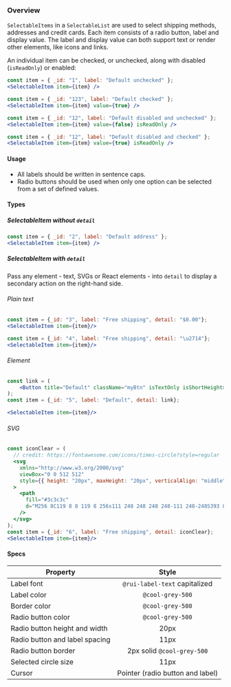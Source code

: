 ### Overview

`SelectableItems` in a `SelectableList` are used to select shipping methods, addresses and credit cards. Each item consists of a radio button, label and display value. The label and display value can both support text or render other elements, like icons and links.

An individual item can be checked, or unchecked, along with disabled (`isReadOnly`) or enabled:

```jsx noeditor
const item = { _id: "1", label: "Default unchecked" };
<SelectableItem item={item} />
```

```jsx noeditor
const item = { _id: "123", label: "Default checked" };
<SelectableItem item={item} value={true} />
```

```jsx noeditor
const item = { _id: "12", label: "Default disabled and unchecked" };
<SelectableItem item={item} value={false} isReadOnly />
```

```jsx noeditor
const item = { _id: "12", label: "Default disabled and checked" };
<SelectableItem item={item} value={true} isReadOnly />
```

#### Usage
- All labels should be written in sentence caps.
- Radio buttons should be used when only one option can be selected from a set of defined values.

#### Types

##### SelectableItem without `detail`

```jsx
const item = { _id: "2", label: "Default address" };
<SelectableItem item={item} />
```

##### SelectableItem with `detail`

Pass any element - text, SVGs or React elements - into `detail` to display a secondary action on the right-hand side.

###### Plain text

```jsx
const item = {_id: "3", label: "Free shipping", detail: "$0.00"};
<SelectableItem item={item}/>
```

```jsx
const item = {_id: "4", label: "Free shipping", detail: "\u2714"};
<SelectableItem item={item}/>
```

###### Element

```jsx
const link = (
    <Button title="Default" className="myBtn" isTextOnly isShortHeight>Default Text</Button>
);
const item = {_id: "5", label: "Default", detail: link};

<SelectableItem item={item}/>
```

###### SVG
```jsx
const iconClear = (
  // credit: https://fontawesome.com/icons/times-circle?style=regular
  <svg
    xmlns="http://www.w3.org/2000/svg"
    viewBox="0 0 512 512"
    style={{ height: "20px", maxHeight: "20px", verticalAlign: "middle" }}
  >
    <path
      fill="#3c3c3c"
      d="M256 8C119 8 8 119 8 256s111 248 248 248 248-111 248-248S393 8 256 8zm121.6 313.1c4.7 4.7 4.7 12.3 0 17L338 377.6c-4.7 4.7-12.3 4.7-17 0L256 312l-65.1 65.6c-4.7 4.7-12.3 4.7-17 0L134.4 338c-4.7-4.7-4.7-12.3 0-17l65.6-65-65.6-65.1c-4.7-4.7-4.7-12.3 0-17l39.6-39.6c4.7-4.7 12.3-4.7 17 0l65 65.7 65.1-65.6c4.7-4.7 12.3-4.7 17 0l39.6 39.6c4.7 4.7 4.7 12.3 0 17L312 256l65.6 65.1z"
    />
  </svg>
);
const item = {_id: "6", label: "Free shipping", detail: iconClear};
<SelectableItem item={item}/>
```


#### Specs

|Property                                |Style                                |
|----------------------------------------|:-----------------------------------:|
|Label font                              | `@rui-label-text` capitalized       |
|Label color                             | `@cool-grey-500`                    |
|Border color                            | `@cool-grey-500`                    |
|Radio button color                      | `@cool-grey-500`                    |
|Radio button height and width           | 20px                                |
|Radio button and label spacing          | 11px                                |
|Radio button border                     | 2px solid `@cool-grey-500`          |
|Selected circle size                    | 11px                                |
|Cursor                                  | Pointer (radio button and label)    |